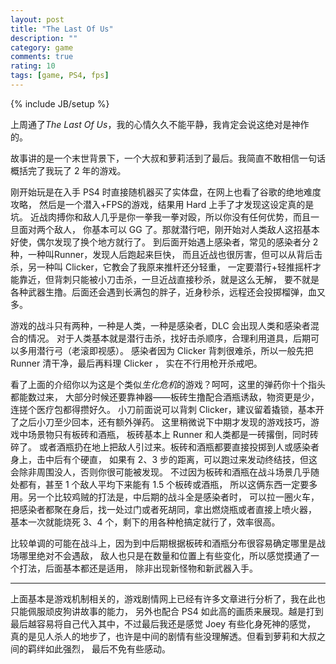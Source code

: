 ```yaml
---
layout: post
title: "The Last Of Us"
description: ""
category: game
comments: true
rating: 10
tags: [game, PS4, fps]
---
```

{% include JB/setup %}

上周通了*The Last Of Us*，我的心情久久不能平静，我肯定会说这绝对是神作的。
<!--more-->
故事讲的是一个末世背景下，一个大叔和萝莉活到了最后。我简直不敢相信一句话概括完了我玩了 2 年的游戏。

刚开始玩是在入手 PS4 时直接随机器买了实体盘，在网上也看了谷歌的绝地难度攻略，
然后是一个潜入+FPS的游戏，结果用 Hard 上手了才发现这设定真的是坑。
近战肉搏你和敌人几乎是你一拳我一拳对殴，所以你没有任何优势，而且一旦面对两个敌人，
你基本可以 GG 了。那就潜行吧，刚开始对人类敌人这招基本好使，偶尔发现了换个地方就行了。
到后面开始遇上感染者，常见的感染者分 2 种，一种叫Runner，发现人后跑起来巨快，
而且近战也很厉害，但可以从背后击杀，另一种叫 Clicker，它教会了我原来推杆还分轻重，
一定要潜行+轻推摇杆才能靠近，但背刺只能被小刀击杀，一旦近战直接秒杀，就是这么无解，
要不就是各种武器生撸。后面还会遇到长满包的胖子，近身秒杀，远程还会投掷榴弹，血又多。

游戏的战斗只有两种，一种是人类，一种是感染者，DLC 会出现人类和感染者混合的情况。
对于人类基本就是潜行击杀，找好击杀顺序，合理利用道具，后期可以多用潜行弓（老滚即视感）。
感染者因为 Clicker 背刺很难杀，所以一般先把 Runner 清干净，最后再料理 Clicker ，
实在不行用枪开杀戒吧。

看了上面的介绍你以为这是个类似*生化危机*的游戏？呵呵，这里的弹药你十个指头都能数过来，
大部分时候还要靠神器——板砖生撸配合酒瓶诱敌，物资更是少，连搓个医疗包都得攒好久。
小刀前面说可以背刺 Clicker，建议留着撬锁，基本开了之后小刀至少回本，还有额外弹药。
这里稍微说下中期才发现的游戏技巧，游戏中场景物只有板砖和酒瓶，
板砖基本上 Runner 和人类都是一砖撂倒，同时砖碎了。
或者酒瓶扔在地上把敌人引过来。板砖和酒瓶都要直接投掷到人或感染者身上，击中后有个硬直，
如果有 2、3 步的距离，可以跑过来发动终结技，但这会除非周围没人，否则你很可能被发现。
不过因为板砖和酒瓶在战斗场景几乎随处都有，甚至 1 个敌人平均下来能有 1.5 个板砖或酒瓶，
所以这俩东西一定要多用。另一个比较鸡贼的打法是，中后期的战斗全是感染者时，
可以拉一圈火车，把感染者都聚在身后，找一处过门或者死胡同，拿出燃烧瓶或者直接上喷火器，
基本一次就能烧死 3、4 个，剩下的用各种枪搞定就行了，效率很高。

比较单调的可能在战斗上，因为到中后期根据板砖和酒瓶分布很容易确定哪里是战场哪里绝对不会遇敌，
敌人也只是在数量和位置上有些变化，所以感觉摸通了一个打法，后面基本都还是适用，
除非出现新怪物和新武器入手。

---

上面基本是游戏机制相关的，游戏剧情网上已经有许多文章进行分析了，我在此也只能佩服顽皮狗讲故事的能力，
另外也配合 PS4 如此高的画质来展现。越是打到最后越容易将自己代入其中，不过最后我还是感觉 Joey 有些化身死神的感觉，
真的是见人杀人的地步了，也许是中间的剧情有些没理解透。但看到萝莉和大叔之间的羁绊如此强烈，
最后不免有些感动。
